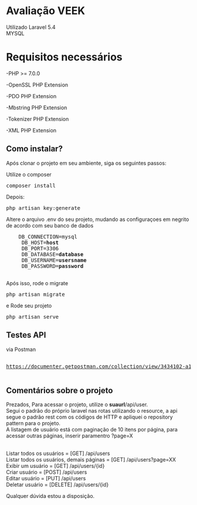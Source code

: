 # Avaliação VEEK

Utilizado Laravel 5.4<br>
MYSQL

# Requisitos necessários
-PHP >= 7.0.0

-OpenSSL PHP Extension

-PDO PHP Extension

-Mbstring PHP Extension

-Tokenizer PHP Extension

-XML PHP Extension


## Como instalar?

Após clonar o projeto em seu ambiente, siga os seguintes passos:

Utilize o composer  
<pre>
composer install
</pre>

Depois:
<pre>
php artisan key:generate
</pre>


<p>Altere o arquivo .env do seu projeto, mudando as configuraçoes em negrito de acordo com seu banco de dados</p>


<pre>
    DB_CONNECTION=mysql
     DB_HOST=<b>host</b>
     DB_PORT=3306
     DB_DATABASE=<b>database</b>
     DB_USERNAME=<b>usersname</b>
     DB_PASSWORD=<b>password</b>
     </pre>

Após isso, rode o migrate
<pre>
php artisan migrate
</pre>

e Rode seu projeto
<pre>
php artisan serve
</pre>

## Testes API

via Postman
<pre>

<a href=https://www.getpostman.com/collections/d9105dc12b4e76c32451">https://documenter.getpostman.com/collection/view/3434102-a1c14ab5-4486-c023-f5ee-87744b931c72</a>

</pre>

## Comentários sobre o projeto

Prezados, 
Para acessar o projeto, utilize o <b>suaurl</b>/api/user.<br>
Segui o padrão do próprio laravel nas rotas utilizando o resource, a api segue o padrão rest com os códigos de HTTP e apliquei o repository pattern para o projeto.
<br>
A listagem de usuário está com paginação de 10 itens por página, para acessar outras páginas, inserir paramentro ?page=X
<br><br>

Listar todos os usuários = [GET] /api/users<br>
Listar todos os usuários, demais páginas = [GET] /api/users?page=XX<br>
Exibir um usuário        = [GET] /api/users/{id}<br>
Criar usuário            = [POST] /api/users<br>
Editar usuário           = [PUT] /api/users<br>
Deletar usuário          = [DELETE] /api/users/{id}<br>

Qualquer dúvida estou a disposição. 
